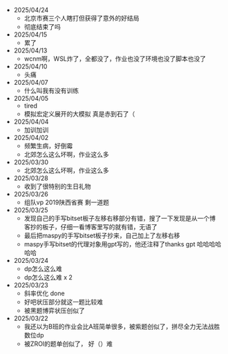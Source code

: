 - 2025/04/24
  - 北京市赛三个人瞎打但获得了意外的好结局
  - 彻底结束了吗
- 2025/04/15
  - 累了
- 2025/04/13
  - wcnm啊，WSL炸了，全都没了，作业也没了环境也没了脚本也没了
- 2025/04/10
  - 头痛
- 2025/04/07
  - 什么叫我有没有训练
- 2025/04/05
  - tired
  - 模拟宏定义展开的大模拟 真是赤到石了（
- 2025/04/04
  - 加训加训
- 2025/04/02
  - 频繁生病，好倒霉
  - 北郊怎么这么坏啊，作业这么多
- 2025/03/30
  - 北郊怎么这么坏啊，作业这么多
- 2025/03/28
  - 收到了很特别的生日礼物
- 2025/03/26
  - 组队vp 2019陕西省赛 剩一道题
- 2025/03/25
  - 发现自己的手写bitset板子左移右移部分有错，搜了一下发现是从一个博客抄的板子，仔细一看博客里写的就有错，无语了
  - 最后把maspy的手写bitset板子抄来，自己加上了左移右移
  - maspy手写bitset的代理对象用gpt写的，他还注释了thanks gpt 哈哈哈哈哈哈
- 2025/03/24
  - dp怎么这么难 
  - dp怎么这么难 x 2 
- 2025/03/23 
  - 斜率优化 done
  - 好吧状压部分就这一题比较难
  - 被黑题博弈状压创似了
- 2025/03/22
  - 我还以为B班的作业会比A班简单很多，被紫题创似了，拼尽全力无法战胜数位dp
  - 被ZROI的题单创似了， 好（）难